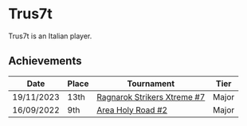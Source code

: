 # Trus7t

Trus7t is an Italian player.

## Achievements

|Date|Place|Tournament|Tier|
|-|-|-|-|
| 19/11/2023 | 13th | [Ragnarok Strikers Xtreme #7](/inapedia/tournaments/ragna/ragnax7.md) | Major |
| 16/09/2022 | 9th | [Area Holy Road #2](/inapedia/tournaments/misc/holyroad2.md) | Major |
